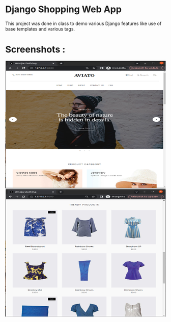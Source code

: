 # Django Shopping Web App     

This project was done in class to demo various Django features like use of base templates and various tags.

# Screenshots : 
<img src="Screenshots/screen_shot_1.png" height="400" width="800">
<img src="Screenshots/screen_shot_2.png" height="400" width="800">
